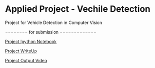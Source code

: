 # Applied Project - Vechile Detection
Project for Vehicle Detection in Computer Vision 

======== for submission =============

[Project Ipython Notebook](https://github.com/wenbo5565/AppliedProject_CarDetection/blob/master/Object%20Detection.ipynb)

[Project WriteUp](https://github.com/wenbo5565/AppliedProject_CarDetection/blob/master/ProjectWriteUp.md)

[Project Output Video](https://github.com/wenbo5565/AppliedProject_CarDetection/blob/master/project_output_video.mp4)
